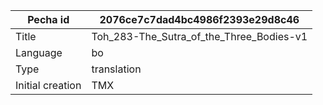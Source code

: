 |Pecha id | 2076ce7c7dad4bc4986f2393e29d8c46
| --- | --- 
|Title | Toh_283-The_Sutra_of_the_Three_Bodies-v1 
|Language | bo
|Type | translation
|Initial creation | TMX